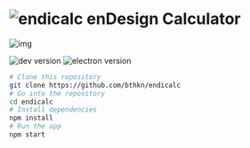 # ![endicalc](https://github.com/bthkn/bthkn.github.io/raw/master/m/img/calc-icon.png) enDesign Calculator

![img](https://raw.githubusercontent.com/bthkn/bthkn.github.io/master/m/img/calc-rdm.PNG)

![dev version](https://img.shields.io/github/package-json/v/bthkn/endicalc/master?label=version)
![electron version](https://img.shields.io/github/package-json/dependency-version/bthkn/endicalc/dev/electron)

```bash
# Clone this repository
git clone https://github.com/bthkn/endicalc
# Go into the repository
cd endicalc
# Install dependencies
npm install
# Run the app
npm start
```
